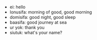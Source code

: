 * ei:  hello
* lonusifa: morning of good, good morning
* domisifa: good night, good sleep
* baasifa: good journey at sea
* ur yok: thank you
* siutuk: what's your name?
